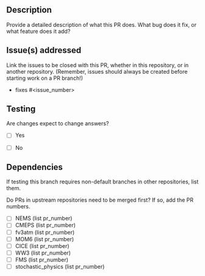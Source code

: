 ## Description

Provide a detailed description of what this PR does.
What bug does it fix, or what feature does it add?



## Issue(s) addressed

Link the issues to be closed with this PR, whether in this repository, or in another repository.
(Remember, issues should always be created before starting work on a PR branch!)
- fixes #<issue_number>



## Testing

Are changes expect to change answers?
 - [ ] Yes
 - [ ] No



## Dependencies

If testing this branch requires non-default branches in other repositories, list them.

Do PRs in upstream repositories need to be merged first?
If so, add the PR numbers.
 - [ ] NEMS (list pr_number)
 - [ ] CMEPS (list pr_number)
 - [ ] fv3atm (list pr_number)
 - [ ] MOM6 (list pr_number)
 - [ ] CICE (list pr_number)
 - [ ] WW3 (list pr_number)
 - [ ] FMS (list pr_number)
 - [ ] stochastic_physics (list pr_number)

